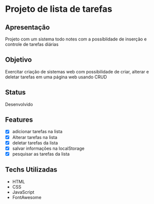 # Projeto de lista de tarefas

## Apresentação
Projeto com um sistema todo notes com a possíblidade de inserção e controle de tarefas diárias
## Objetivo
Exercitar criação de sistemas web com possibilidade de criar, alterar e deletar tarefas em uma página web usando CRUD

## Status
Desenvolvido
## Features
- [X] adicionar tarefas na lista
- [X] Alterar tarefas na lista
- [X] deletar tarefas da lista
- [X] salvar informações na localStorage 
- [X] pesquisar as tarefas da lista
## Techs Utilizadas

- HTML
- CSS
- JavaScript
- FontAwesome


